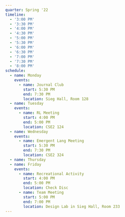 ```yaml
---
quarter: Spring '22
timeline:
  - '3:00 PM'
  - '3:30 PM'
  - '4:00 PM'
  - '4:30 PM'
  - '5:00 PM'
  - '5:30 PM'
  - '6:00 PM'
  - '6:30 PM'
  - '7:00 PM'
  - '7:30 PM'
  - '8:00 PM'
schedule:
  - name: Monday
    events:
      - name: Journal Club
        start: 5:30 PM
        end: 7:30 PM
        location: Sieg Hall, Room 128
  - name: Tuesday
    events:
      - name: RL Meeting
        start: 4:00 PM
        end: 5:00 PM
        location: CSE2 124
  - name: Wednesday
    events:
      - name: Emergent Lang Meeting
        start: 5:30 PM
        end: 7:30 PM
        location: CSE2 324
  - name: Thursday
  - name: Friday
    events:
      - name: Recreational Activity
        start: 4:00 PM
        end: 5:00 PM
        location: Check Disc
      - name: Team Meeting
        start: 5:00 PM
        end: 7:00 PM
        location: Design Lab in Sieg Hall, Room 233
---
```

